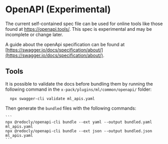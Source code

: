 # OpenAPI (Experimental)

The current self-contained spec file can be used for online tools like those found at https://openapi.tools/. This spec is experimental and may be incomplete or change later.

A guide about the openApi specification can be found at [https://swagger.io/docs/specification/about/](https://swagger.io/docs/specification/about/).

 ## Tools

It is possible to validate the docs before bundling them by running the following command in the `x-pack/plugins/ml/common/openapi/` folder:
  ```
    npx swagger-cli validate ml_apis.yaml
  ```

Then generate the `bundled` files with the following commands:

    ```
    npx @redocly/openapi-cli bundle --ext yaml --output bundled.yaml ml_apis.yaml
    npx @redocly/openapi-cli bundle --ext json --output bundled.json ml_apis.yaml
    ```

